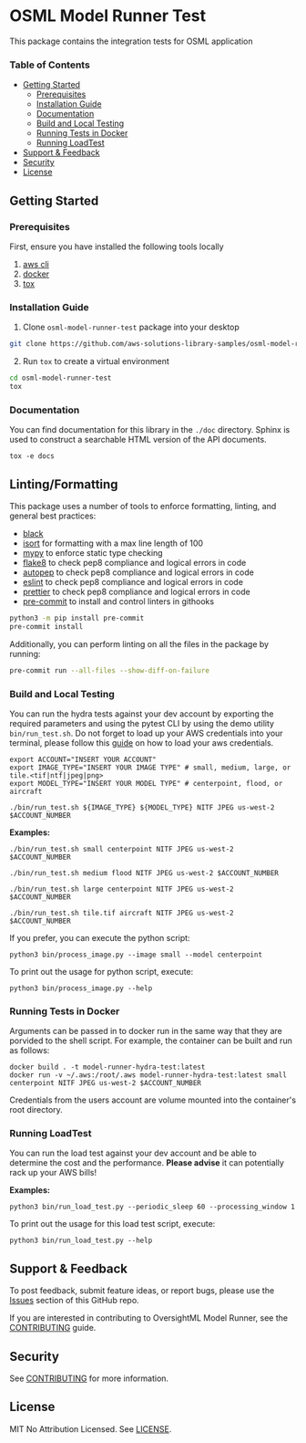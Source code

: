# OSML Model Runner Test

This package contains the integration tests for OSML application

### Table of Contents
* [Getting Started](#getting-started)
    * [Prerequisites](#prerequisites)
    * [Installation Guide](#installation-guide)
    * [Documentation](#documentation)
    * [Build and Local Testing](#build-and-local-testing)
    * [Running Tests in Docker](#running-tests-in-docker)
    * [Running LoadTest](#running-loadtest)
* [Support & Feedback](#support--feedback)
* [Security](#security)
* [License](#license)


## Getting Started
### Prerequisites

First, ensure you have installed the following tools locally

1. [aws cli](https://docs.aws.amazon.com/cli/latest/userguide/install-cliv2.html)
2. [docker](https://nodejs.org/en)
3. [tox](https://tox.wiki/en/latest/installation.html)

### Installation Guide

1. Clone `osml-model-runner-test` package into your desktop

```sh
git clone https://github.com/aws-solutions-library-samples/osml-model-runner-test.git
```

2. Run `tox` to create a virtual environment

```sh
cd osml-model-runner-test
tox
```



### Documentation

You can find documentation for this library in the `./doc` directory. Sphinx is used to construct a searchable HTML
version of the API documents.

```shell
tox -e docs
```


## Linting/Formatting

This package uses a number of tools to enforce formatting, linting, and general best practices:

- [black](https://github.com/psf/black)
- [isort](https://github.com/PyCQA/isort) for formatting with a max line length of 100
- [mypy](https://github.com/pre-commit/mirrors-mypy) to enforce static type checking
- [flake8](https://github.com/PyCQA/flake8) to check pep8 compliance and logical errors in code
- [autopep](https://github.com/pre-commit/mirrors-autopep8) to check pep8 compliance and logical errors in code
- [eslint](https://github.com/pre-commit/mirrors-eslint) to check pep8 compliance and logical errors in code
- [prettier](https://github.com/pre-commit/mirrors-prettier) to check pep8 compliance and logical errors in code
- [pre-commit](https://github.com/pre-commit/pre-commit-hooks) to install and control linters in githooks

```bash
python3 -m pip install pre-commit
pre-commit install
```

Additionally, you can perform linting on all the files in the package by running:
```bash
pre-commit run --all-files --show-diff-on-failure
```

### Build and Local Testing

You can run the hydra tests against your dev account by exporting the required parameters and using the pytest CLI by
using the demo utility ``bin/run_test.sh``. Do not forget to load up your AWS credentials into your terminal, please follow this [guide](https://docs.aws.amazon.com/cli/latest/userguide/cli-chap-configure.html) on how to load your aws credentials.


```
export ACCOUNT="INSERT YOUR ACCOUNT"
export IMAGE_TYPE="INSERT YOUR IMAGE TYPE" # small, medium, large, or tile.<tif|ntf|jpeg|png>
export MODEL_TYPE="INSERT YOUR MODEL TYPE" # centerpoint, flood, or aircraft

./bin/run_test.sh ${IMAGE_TYPE} ${MODEL_TYPE} NITF JPEG us-west-2 $ACCOUNT_NUMBER
```

**Examples:**

```
./bin/run_test.sh small centerpoint NITF JPEG us-west-2 $ACCOUNT_NUMBER

./bin/run_test.sh medium flood NITF JPEG us-west-2 $ACCOUNT_NUMBER

./bin/run_test.sh large centerpoint NITF JPEG us-west-2 $ACCOUNT_NUMBER

./bin/run_test.sh tile.tif aircraft NITF JPEG us-west-2 $ACCOUNT_NUMBER
```

If you prefer, you can execute the python script:

```
python3 bin/process_image.py --image small --model centerpoint
```

To print out the usage for python script, execute:
```
python3 bin/process_image.py --help
```

### Running Tests in Docker
Arguments can be passed in to docker run in the same way that they are porvided to the shell script. For example, the container can be built and run as follows:

```
docker build . -t model-runner-hydra-test:latest
docker run -v ~/.aws:/root/.aws model-runner-hydra-test:latest small centerpoint NITF JPEG us-west-2 $ACCOUNT_NUMBER
```

Credentials from the users account are volume mounted into the container's root directory.

### Running LoadTest

You can run the load test against your dev account and be able to determine the cost and the performance. **Please advise** it can potentially rack up your AWS bills!

**Examples:**
```
python3 bin/run_load_test.py --periodic_sleep 60 --processing_window 1
```

To print out the usage for this load test script, execute:

```
python3 bin/run_load_test.py --help
```

## Support & Feedback

To post feedback, submit feature ideas, or report bugs, please use the [Issues](https://github.com/aws-solutions-library-samples/osml-model-runner-test/issues) section of this GitHub repo.

If you are interested in contributing to OversightML Model Runner, see the [CONTRIBUTING](CONTRIBUTING.md) guide.

## Security

See [CONTRIBUTING](CONTRIBUTING.md#security-issue-notifications) for more information.

## License

MIT No Attribution Licensed. See [LICENSE](LICENSE).
